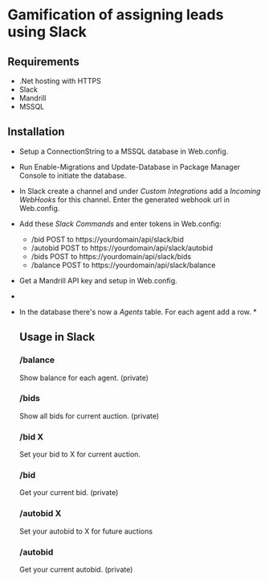 # Gamification of assigning leads using Slack

## Requirements

* .Net hosting with HTTPS
* Slack
* Mandrill
* MSSQL

## Installation 

* Setup a ConnectionString to a MSSQL database in Web.config. 
* Run Enable-Migrations and Update-Database in Package Manager Console to initiate the database. 
* In Slack create a channel and under *Custom Integrations* add a *Incoming WebHooks* for this channel. Enter the generated webhook url in Web.config. 
* Add these *Slack Commands* and enter tokens in Web.config:
   * /bid POST to https://yourdomain/api/slack/bid
   * /autobid POST to https://yourdomain/api/slack/autobid
   * /bids POST to https://yourdomain/api/slack/bids
   * /balance POST to https://yourdomain/api/slack/balance
* Get a Mandrill API key and setup in Web.config. 
* 
* In the database there's now a *Agents* table. For each agent add a row. 
   * 
   
  ## Usage in Slack
  
   ### /balance  
   Show balance for each agent. (private)
   
   ### /bids 
   Show all bids for current auction. (private)
   
   ### /bid X
   Set your bid to X for current auction. 
   
   ### /bid
   Get your current bid. (private)
   
   ### /autobid X
   Set your autobid to X for future auctions
   
   ### /autobid
   Get your current autobid. (private)
   
   
  
  



